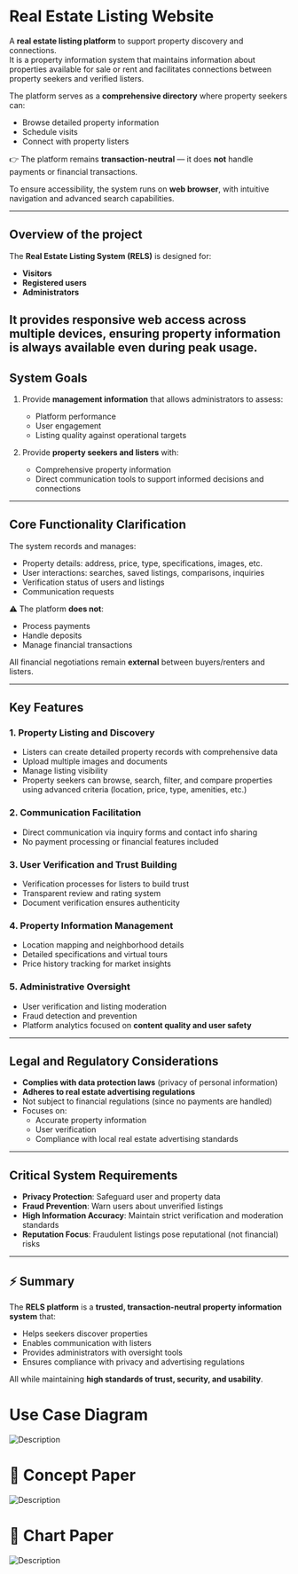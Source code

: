 # Real Estate Listing Website

A **real estate listing platform** to support property discovery and connections.  
It is a property information system that maintains information about properties available for sale or rent and facilitates connections between property seekers and verified listers.  

The platform serves as a **comprehensive directory** where property seekers can:  
- Browse detailed property information  
- Schedule visits  
- Connect with property listers  

👉 The platform remains **transaction-neutral** — it does **not** handle payments or financial transactions.  

To ensure accessibility, the system runs on **web browser**, with intuitive navigation and advanced search capabilities.  

---

## Overview of the project

The **Real Estate Listing System (RELS)** is designed for:  
- **Visitors**  
- **Registered users**  
- **Administrators**  

It provides responsive web access across multiple devices, ensuring property information is always available even during peak usage.  
---

## System Goals

1. Provide **management information** that allows administrators to assess:  
   - Platform performance  
   - User engagement  
   - Listing quality against operational targets  

2. Provide **property seekers and listers** with:  
   - Comprehensive property information  
   - Direct communication tools to support informed decisions and connections  

---

## Core Functionality Clarification

The system records and manages:  
- Property details: address, price, type, specifications, images, etc.  
- User interactions: searches, saved listings, comparisons, inquiries  
- Verification status of users and listings  
- Communication requests  

⚠️ The platform **does not**:  
- Process payments  
- Handle deposits  
- Manage financial transactions  

All financial negotiations remain **external** between buyers/renters and listers.  

---

## Key Features

### 1. Property Listing and Discovery
- Listers can create detailed property records with comprehensive data  
- Upload multiple images and documents  
- Manage listing visibility  
- Property seekers can browse, search, filter, and compare properties using advanced criteria (location, price, type, amenities, etc.)  

### 2. Communication Facilitation
- Direct communication via inquiry forms and contact info sharing
- No payment processing or financial features included  

### 3. User Verification and Trust Building
- Verification processes for listers to build trust  
- Transparent review and rating system  
- Document verification ensures authenticity  

### 4. Property Information Management
- Location mapping and neighborhood details  
- Detailed specifications and virtual tours  
- Price history tracking for market insights  

### 5. Administrative Oversight
- User verification and listing moderation  
- Fraud detection and prevention  
- Platform analytics focused on **content quality and user safety**  

---

## Legal and Regulatory Considerations

- **Complies with data protection laws** (privacy of personal information)  
- **Adheres to real estate advertising regulations**  
- Not subject to financial regulations (since no payments are handled)  
- Focuses on:  
  - Accurate property information  
  - User verification  
  - Compliance with local real estate advertising standards  

---

## Critical System Requirements

- **Privacy Protection**: Safeguard user and property data  
- **Fraud Prevention**: Warn users about unverified listings  
- **High Information Accuracy**: Maintain strict verification and moderation standards  
- **Reputation Focus**: Fraudulent listings pose reputational (not financial) risks  

---

## ⚡ Summary

The **RELS platform** is a **trusted, transaction-neutral property information system** that:  
- Helps seekers discover properties  
- Enables communication with listers  
- Provides administrators with oversight tools  
- Ensures compliance with privacy and advertising regulations  

All while maintaining **high standards of trust, security, and usability**.  

# Use Case Diagram
![Description](Images/Use_case_diagram.jpeg)

# 📜 Concept Paper
![Description](Images/Concept_paper.jpeg)

# 📰 Chart Paper
![Description](Images/Chart_paper.jpeg)



